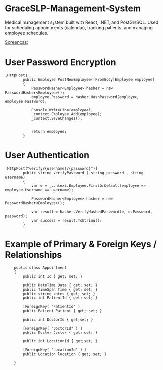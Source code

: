 # GraceSLP-Management-System
Medical management system built with React, .NET, and PostGreSQL. 
Used for scheduling appointments (calendar), tracking patients, and managing employee schedules.

[Screencast](https://drive.google.com/file/d/1hzWASFUaUVKxyX_oxJb33MeYaY-UOMC1/view)

# User Password Encryption

````
[HttpPost]
        public Employee PostNewEmployee([FromBody]Employee employee)
        {
            PasswordHasher<Employee> hasher = new PasswordHasher<Employee>();
            employee.Password = hasher.HashPassword(employee, employee.Password);

            Console.WriteLine(employee);
            _context.Employee.Add(employee);
            _context.SaveChanges();
            

            return employee;
        }
```` 
# User Authentication        
````
[HttpPost("verify/{username}/{password}")]
        public string VerifyPassword ( string password , string username)
        {
            var e = _context.Employee.FirstOrDefault(employee => employee.Username == username);

            PasswordHasher<Employee> hasher = new PasswordHasher<Employee>();

            var result = hasher.VerifyHashedPassword(e, e.Password, password);
            var success = result.ToString();
        }
````
# Example of Primary & Foreign Keys / Relationships
````
    public class Appointment
    {
        public int Id { get; set; }

        public DateTime Date { get; set; }
        public TimeSpan Time { get; set; }
        public string Notes { get; set; }
        public int PatientId { get; set; }
        
        [ForeignKey( "PatientId" ) ]
        public Patient Patient { get; set; }

        public int DoctorId { get;set; }
        
        [ForeignKey( "DoctorId" ) ]
        public Doctor Doctor { get; set; }

        public int LocationId { get;set; }
        
        [ForeignKey( "LocationId" ) ]
        public Location location { get; set; }

    }
````
